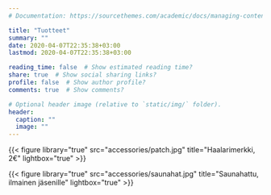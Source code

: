 ```yaml
---
# Documentation: https://sourcethemes.com/academic/docs/managing-content/

title: "Tuotteet"
summary: ""
date: 2020-04-07T22:35:38+03:00
lastmod: 2020-04-07T22:35:38+03:00

reading_time: false  # Show estimated reading time?
share: true  # Show social sharing links?
profile: false  # Show author profile?
comments: true  # Show comments?

# Optional header image (relative to `static/img/` folder).
header:
  caption: ""
  image: ""
---
```


{{< figure library="true" src="accessories/patch.jpg" title="Haalarimerkki, 2€" lightbox="true" >}}

{{< figure library="true" src="accessories/saunahat.jpg" title="Saunahattu, ilmainen jäsenille" lightbox="true" >}}
